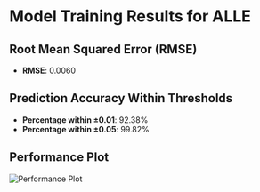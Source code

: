 # Model Training Results for ALLE

## Root Mean Squared Error (RMSE)
- **RMSE**: 0.0060

## Prediction Accuracy Within Thresholds
- **Percentage within ±0.01**: 92.38%
- **Percentage within ±0.05**: 99.82%

## Performance Plot
![Performance Plot](../imgs/ALLE.png)
